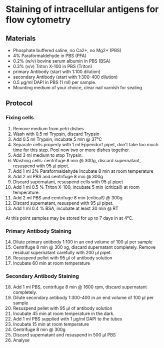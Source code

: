 Staining of intracellular antigens for flow cytometry
=====================================================

Materials
---------

* Phosphate buffered saline, no Ca2+, no Mg2+ (PBS)
* 4% Paraformaldehyde in PBS (PFA)
* 0.2% (w/v) bovine serum albumin in PBS (BSA)
* 0.3% (v/v) Triton X-100 in PBS (Triton)
* primary Antibody (start with 1:100 dilution)
* secondary Antibody (start with 1:300-400 dilution)
* 0.5 µg/ml DAPI in PBS (1 ml) per sample.
* Mounting medium of your choice, clear nail varnish for sealing

Protocol
--------

### Fixing cells

1. Remove medium from petri dishes
2. Wash with 0.5 ml Trypsin, discard Trypsin
3. Add 0.5 ml Trypsin, incubate 5 min @ 37°C
4. Separate cells properly with 1 ml Eppendorf pipet, don't take too much time for this step. Pool now two or more dishes together.
5. Add 3 ml medium to stop Trypsin.
6. Washing cells: centrifuge 8 min @ 300g, discard supernatant, resuspend with 95 µl pipet.
7. Add 1 ml 2% Paraformaldehyde Incubate 8 min at room temperature
8. Add 2 ml PBS and centrifuge 8 min @ 300g
9. Discard supernatant, resuspend cells with 95 µl pipet
10. Add 1 ml 0.5 % Triton X-100, incubate 5 min (critical!) at room temperature.
11. Add 2 ml PBS and centrifuge 8 min (critical!) @ 300g
12. Discard supernatant, resuspend with 95 µl pipet.
13. Add 1 ml 0.4 % BSA, incubate at least 30 min @ RT

At this point samples may be stored for up to 7 days in at 4°C.

### Primary Antibody Staining

14. Dilute primary antibody 1:100 in an end volume of 100 µl per sample
15. Centrifuge 8 min @ 300 xg, discard supernatant completely. Remove residual supernatant carefully with 200 µl pipet.
16. Resuspend pellet with 95 µl of antibody solution
17. Incubate 60 min at room temperature

### Secondary Antibody Staining

18. Add 1 ml PBS, centrifuge 8 min @ 1600 rpm, discard supernatant completely.
19. Dilute secondary antibody 1:300-400 in an end volume of 100 µl per sample
20. Resuspend pellet with 95 µl of antibody solution
21. Incubate 45 min at room temperature in the dark.
22. Add 1 ml PBS supplied with 1 µg/ml DAPI to the tubes
23. Incubate 15 min at room temperature
24. Centrifuge 8 min @ 300g
25. Discard supernatant and resuspend in 500 µl PBS
16. Analyse
